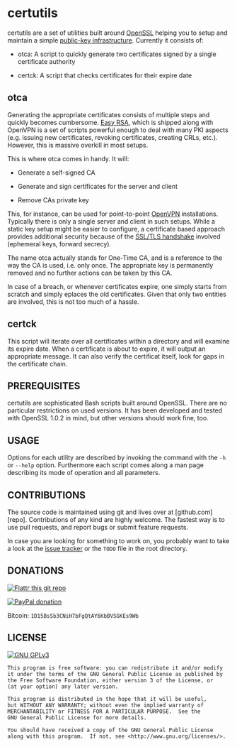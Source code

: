 # certutils

certutils are a set of utilities built around [OpenSSL][openssl] helping you to
setup and maintain a simple [public-key infrastructure][x509]. Currently it
consists of:

 - otca: A script to quickly generate two certificates signed by a single
   certificate authority

 - certck: A script that checks certificates for their expire date

## otca

Generating the appropriate certificates consists of multiple steps and quickly
becomes cumbersome. [Easy RSA][easy-rsa], which is shipped along with OpenVPN
is a set of scripts powerful enough to deal with many PKI aspects (e.g. issuing
new certificates, revoking certificates, creating CRLs, etc.). However, this is
massive overkill in most setups.

This is where otca comes in handy. It will:

 - Generate a self-signed CA

 - Generate and sign certificates for the server and client

 - Remove CAs private key

This, for instance, can be used for point-to-point [OpenVPN][openvpn]
installations. Typically there is only a single server and client in such
setups. While a static key setup might be easier to configure, a certificate
based approach provides additional security because of the
[SSL/TLS handshake][tls] involved (ephemeral keys, forward secrecy).

The name otca actually stands for One-Time CA, and is a reference to the way
the CA is used, i.e. only once. The appropriate key is permanently removed and
no further actions can be taken by this CA.

In case of a breach, or whenever certificates expire, one simply starts from
scratch and simply eplaces the old certificates. Given that only two entities
are involved, this is not too much of a hassle.

## certck

This script will iterate over all certificates within a directory and will
examine its expire date. When a certificate is about to expire, it will output
an appropriate message. It can also verify the certificat itself, look for gaps
in the certificate chain.

## PREREQUISITES

certutils are sophisticated Bash scripts built around OpenSSL. There are no
particular restrictions on used versions. It has been developed and tested with
OpenSSL 1.0.2 in mind, but other versions should work fine, too.

## USAGE

Options for each utility are described by invoking the command with the
`-h` or `--help` option. Furthermore each script comes along a man page
describing its mode of operation and all parameters.

## CONTRIBUTIONS

The source code is maintained using git and lives over at [github.com][repo].
Contributions of any kind are highly welcome. The fastest way is to use pull
requests, and report bugs or submit feature requests.

In case you are looking for something to work on, you probably want to take a
look at the [issue tracker][tracker] or the `TODO` file in the root directory.

## DONATIONS

[![Flattr this git repo](http://api.flattr.com/button/flattr-badge-large.png "Flattr This!")](https://flattr.com/submit/auto?user_id=johnpatcher&url=https://github.com/kbabioch/certutils)

[![PayPal donation](https://www.paypalobjects.com/en_US/i/btn/btn_donate_SM.gif "PayPal")](https://www.paypal.com/cgi-bin/webscr?cmd=_donations&business=karol%40babioch%2ede&lc=DE&item_name=certutils&no_note=0&currency_code=EUR&bn=PP%2dDonationsBF%3abtn_donateCC_LG%2egif%3aNonHostedGuest)

Bitcoin: `1D15BsSb3CNiH7bFgQtAY6KbBVSGKEs9Wb`

## LICENSE

[![GNU GPLv3](http://www.gnu.org/graphics/gplv3-127x51.png "GNU GPLv3")](http://www.gnu.org/licenses/gpl.html)

    This program is free software: you can redistribute it and/or modify
    it under the terms of the GNU General Public License as published by
    the Free Software Foundation, either version 3 of the License, or
    (at your option) any later version.

    This program is distributed in the hope that it will be useful,
    but WITHOUT ANY WARRANTY; without even the implied warranty of
    MERCHANTABILITY or FITNESS FOR A PARTICULAR PURPOSE.  See the
    GNU General Public License for more details.

    You should have received a copy of the GNU General Public License
    along with this program.  If not, see <http://www.gnu.org/licenses/>.

[openssl]: https://www.openssl.org
[x509]: https://en.wikipedia.org/wiki/X.509
[openvpn]: https://openvpn.net
[tls]: https://en.wikipedia.org/wiki/Transport_Layer_Security
[easy-rsa]: https://openvpn.net/easyrsa.html
[github]: https://github.com/kbabioch/certutils
[tracker]: https://github.com/kbabioch/certutils/issues

